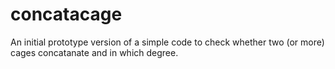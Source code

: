 # concatacage

An initial prototype version of a simple code to check whether two (or more) cages concatanate and in which degree.
